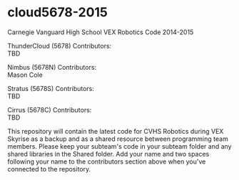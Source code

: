 cloud5678-2015  
==============  

Carnegie Vanguard High School VEX Robotics Code 2014-2015  

ThunderCloud (5678) Contributors:  
TBD  

Nimbus (5678N) Contributors:  
Mason Cole  
  
Stratus (5678S) Contributors:  
TBD  

Cirrus (5678C) Contributors:  
TBD  
  
This repository will contain the latest code for CVHS Robotics during VEX Skyrise as a backup and as a shared resource between programming team members. Please keep your subteam's code in your subteam folder and any shared libraries in the Shared folder. Add your name and two spaces following your name to the contributors section above when you've connected to the repository.